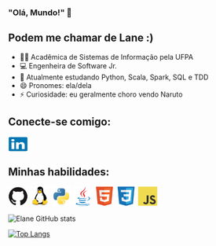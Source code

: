 ### "Olá, Mundo!" 👋
## Podem me chamar de Lane :)
- :woman_technologist: Acadêmica de Sistemas de Informação pela UFPA
- 💻 Engenheira de Software Jr. 
- 🌱 Atualmente estudando Python, Scala, Spark, SQL e TDD 
- 😄 Pronomes: ela/dela
- ⚡ Curiosidade: eu geralmente choro vendo Naruto


## Conecte-se comigo:
<a href="https://www.linkedin.com/in/elane-garcia/" target="_blank"> 
<img align="center" alt="elane-linkedin" height="30" width="40" src="https://raw.githubusercontent.com/devicons/devicon/master/icons/linkedin/linkedin-original.svg" style="max-width:100%;">
</a>


## Minhas habilidades:
<img src="https://raw.githubusercontent.com/devicons/devicon/master/icons/github/github-original.svg" alt="icone-github" width="40" height="40" style="max-width:100%;"></img>
<img src="https://raw.githubusercontent.com/devicons/devicon/master/icons/linux/linux-original.svg" alt="icone-linux" width="40" height="40" style="max-width:100%;"></img>
<img src="https://raw.githubusercontent.com/devicons/devicon/master/icons/python/python-original.svg" alt="icone-python" width="40" height="40" style="max-width:100%;"></img>
<img src="https://raw.githubusercontent.com/devicons/devicon/master/icons/java/java-original.svg" alt="icone-java" width="40" height="40" style="max-width:100%;"></img>
<img src="https://raw.githubusercontent.com/devicons/devicon/master/icons/html5/html5-original.svg" alt="icone-html5" width="40" height="40" style="max-width:100%;"></img>
<img src="https://raw.githubusercontent.com/devicons/devicon/master/icons/css3/css3-original.svg" alt="icone-css3" width="40" height="40" style="max-width:100%;"></img>
<img src="https://raw.githubusercontent.com/devicons/devicon/master/icons/javascript/javascript-original.svg" alt="icone-javascript" width="40" height="40" style="max-width:100%;"></img>




![Elane GitHub stats](https://github-readme-stats.vercel.app/api?username=elanegarcia&show_icons=true&theme=radical)


[![Top Langs](https://github-readme-stats.vercel.app/api/top-langs/?username=elanegarcia&layout=compact)](https://github.com/elanegarcia/github-readme-stats)




<!--
**elanegarcia/elanegarcia** is a ✨ _special_ ✨ repository because its `README.md` (this file) appears on your GitHub profile.

